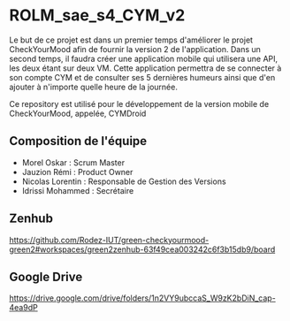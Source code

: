 # ROLM_sae_s4_CYM_v2

Le but de ce projet est dans un premier temps d'améliorer le projet CheckYourMood afin de fournir 
la version 2 de l'application.
Dans un second temps, il faudra créer une application mobile qui utilisera une API, les deux étant sur deux VM.
Cette application permettra de se connecter à son compte CYM et de consulter ses 5 dernières humeurs ainsi que d'en ajouter à n'importe quelle heure de la journée.

Ce repository est utilisé pour le développement de la version mobile de CheckYourMood, appelée, CYMDroid

## Composition de l'équipe
- Morel Oskar : Scrum Master
- Jauzion Rémi : Product Owner
- Nicolas Lorentin : Responsable de Gestion des Versions
- Idrissi Mohammed : Secrétaire

## Zenhub
https://github.com/Rodez-IUT/green-checkyourmood-green2#workspaces/green2zenhub-63f49cea003242c6f3b15db9/board

## Google Drive
https://drive.google.com/drive/folders/1n2VY9ubccaS_W9zK2bDiN_cap-4ea9dP

